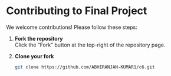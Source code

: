 # Contributing to Final Project

We welcome contributions! Please follow these steps:

1. **Fork the repository**  
   Click the “Fork” button at the top-right of the repository page.

2. **Clone your fork**  
   ```bash
   git clone https://github.com/ABHIRANJAN-KUMAR1/c6.git
